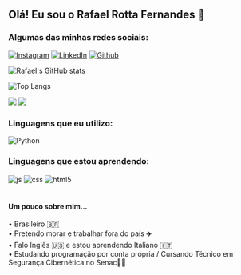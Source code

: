 ## Olá! Eu sou o Rafael Rotta Fernandes 🤗

### Algumas das minhas redes sociais:

[![Instagram](https://img.shields.io/badge/Instagram-E4405F?style=for-the-badge&logo=instagram&logoColor=white)](https://www.instagram.com/rafael.rotta.fernandes/)
[![LinkedIn](https://img.shields.io/badge/LinkedIn-0077B5?style=for-the-badge&logo=linkedin&logoColor=white)](https://www.linkedin.com/in/rafael-rotta-40a8a2284/)
[![Github](https://img.shields.io/badge/GitHub-100000?style=for-the-badge&logo=github&logoColor=white)](https://github.com/iiLeviathan)

![Rafael's GitHub stats](https://github-readme-stats.vercel.app/api?username=iiLeviathan&show_icons=true&theme=dracula)

![Top Langs](https://github-readme-stats.vercel.app/api/top-langs/?username=iiLeviathan&layout=compact&langs_count=16&theme=dracula)

![](https://hit.yhype.me/github/profile?user_id=96968715)
![](https://komarev.com/ghpvc/?username=iiLeviathan)

### Linguagens que eu utilizo:

<div style="display:inline_block">
  <img align="center" alt="Python" src="https://img.shields.io/badge/Python-14354C?style=for-the-badge&logo=python&logoColor=white" />




### Linguagens que estou aprendendo:

 <img align="center" alt="js" src="https://img.shields.io/badge/JavaScript-323330?style=for-the-badge&logo=javascript&logoColor=F7DF1E" />
 <img align="center" alt="css" src="https://img.shields.io/badge/CSS-239120?&style=for-the-badge&logo=css3&logoColor=white" />
 <img align="center" alt="html5" src="https://img.shields.io/badge/HTML5-E34F26?style=for-the-badge&logo=html5&logoColor=white" />
</div><br/>

#### Um pouco sobre mim...
<div>
• Brasileiro 🇧🇷 <br/>
• Pretendo morar e trabalhar fora do país ✈️<br/>
• Falo Inglês 🇺🇸 e estou aprendendo Italiano 🇮🇹 <br/>
• Estudando programação por conta própria / Cursando Técnico em Segurança Cibernética no Senac👨‍💻 <br/>
<div/>
